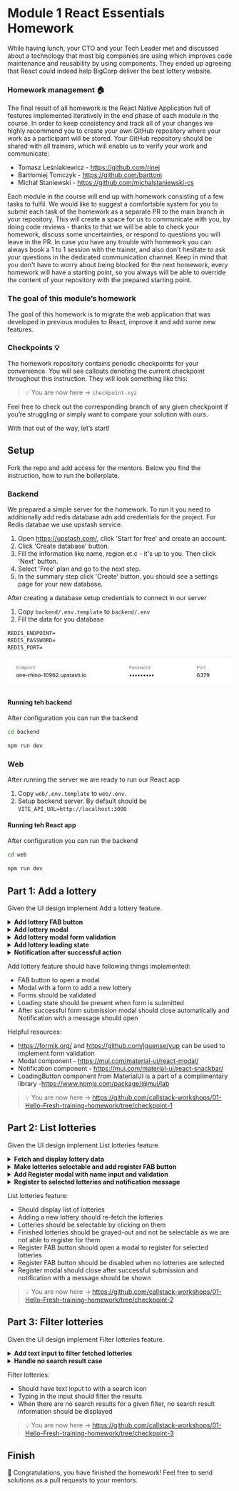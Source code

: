 # Module 1 React Essentials Homework

While having lunch, your CTO and your Tech Leader met and discussed about a technology that most big companies are using which improves code maintenance and reusability by using components. They ended up agreeing that React could indeed help BigCorp deliver the best lottery website.


### Homework management 🏠

The final result of all homework is the React Native Application full of features implemented iteratively in the end phase of each module in the course. In order to keep consistency and track all of your changes we highly recommend you to create your own GitHub repository where your work as a participant will be stored. Your GitHub repository should be shared with all trainers, which will enable us to verify your work and communicate:
- Tomasz Leśniakiewicz - https://github.com/rinej
- Bartłomiej Tomczyk - https://github.com/barttom
- Michał Staniewski - https://github.com/michalstaniewski-cs

Each module in the course will end up with homework consisting of a few tasks to fulfil. We would like to suggest a comfortable system for you to submit each task of the homework as a separate PR to the main branch in your repository. This will create a space for us to communicate with you, by doing code reviews - thanks to that we will be able to check your homework, discuss some uncertainties, or respond to questions you will leave in the PR. In case you have any trouble with homework you can always book a 1 to 1 session with the trainer, and also don't hesitate to ask your questions in the dedicated communication channel. Keep in mind that you don't have to worry about being blocked for the next homework, every homework will have a starting point, so you always will be able to override the content of your repository with the prepared starting point.

### The goal of this module’s homework

The goal of this homework is to migrate the web application that was developed in previous modules to React, improve it and add some new features.

### Checkpoints 💡

The homework repository contains periodic checkpoints for your convenience. You will see callouts denoting the current checkpoint throughout this instruction. They will look something like this:


> 💡 You are now here → `checkpoint-xyz`

Feel free to check out the corresponding branch of any given checkpoint if you’re struggling or simply want to compare your solution with ours.

With that out of the way, let’s start!

## Setup
Fork the repo and add access for the mentors. Below you find the instruction, how to run the boilerplate.

### Backend
We prepared a simple server for the homework. To run it you need to additionally add redis database adn add credentials for the project.
For Redis databae we use upstash service.
<br>
1. Open https://upstash.com/, click 'Start for free' and create an account.
2. Click 'Create database' button.
3. Fill the information like name, region et.c - it's up to you. Then click 'Next' button.
4. Select 'Free' plan and go to the next step.
5. In the summary step click 'Create' button. you should see a settings page for your new database.

After creating a database setup credentials to connect  in our server <br>
1. Copy `backend/.env.template` to `backend/.env`
2. Fill the data for you database
```
REDIS_ENDPOINT=
REDIS_PASSWORD=
REDIS_PORT=
```
![img.png](assets/upstash_data.png)
#### Running teh backend
After configuration you can run the backend
```bash
cd backend
```
```bash
npm run dev
```
### Web
After running the server we are ready to run our React app
1. Copy `web/.env.template` to `web/.env`.
2. Setup backend server. By default should be `VITE_API_URL=http://localhost:3000`

#### Running teh React app
After configuration you can run the backend
```bash
cd web
```
```bash
npm run dev
```

## Part 1: Add a lottery

Given the UI design implement Add a lottery feature. 

<details>
  <summary><b>Add lottery FAB button</b></summary><br>

![img.png](assets/add_loterry.png)
</details>

<details>
  <summary><b>Add lottery modal</b></summary><br>

![img.png](assets/add_modal.png)
</details>

<details>
  <summary><b>Add lottery modal form validation</b></summary><br>

![img.png](assets/modal_validation.png)
</details>

<details>
  <summary><b>Add lottery loading state</b></summary><br>

  ![Screenshot 2023-07-10 at 15 08 48](https://github.com/callstack-workshops/abbott-module-3-homework/assets/50460088/cb7ec061-c586-4466-b8ff-f3eccc5519d1)
</details>

<details>
  <summary><b>Notification after successful action</b></summary><br>

![img.png](assets/nofication_loterry.png)
  
</details>

Add lottery feature should have following things implemented:

- FAB button to open a modal
- Modal with a form to add a new lottery
- Forms should be validated
- Loading state should be present when form is submitted
- After successful form submission modal should close automatically and Notification with a message should open

Helpful resources:

- https://formik.org/ and https://github.com/jquense/yup can be used to implement form validation
- Modal component - https://mui.com/material-ui/react-modal/
- Notification component - https://mui.com/material-ui/react-snackbar/
- LoadingButton component from MaterialUI is a part of a complimentary library -https://www.npmjs.com/package/@mui/lab

> 💡 You are now here → https://github.com/callstack-workshops/01-Hello-Fresh-training-homework/tree/checkpoint-1

## Part 2: List lotteries

Given the UI design implement List lotteries feature. 

<details>
  <summary><b>Fetch and display lottery data</b></summary><br>

![img.png](assets/lotteries_list.png)
![img.png](assets/lotteries_not_found.png)
![img.png](assets/lotteries_loading.png)


</details>

<details>
  <summary><b>Make lotteries selectable and add register FAB button</b></summary><br>

![img.png](assets/lotteries_select.png)
 
</details>

<details>
  <summary><b>Add Register modal with name input and validation</b></summary><br>

  ![img.png](assets/register_modal.png)
</details>

<details>
  <summary><b>Register to selected lotteries and notification message</b></summary><br>

![img.png](assets/register_message.png)

</details>

List lotteries feature:

- Should display list of lotteries
- Adding a new lottery should re-fetch the lotteries
- Lotteries should be selectable by clicking on them
- Finished lotteries should be grayed-out and not be selectable as we are not able to register for them
- Register FAB button should open a modal to register for selected lotteries
- Register FAB button should be disabled when no lotteries are selected
- Register modal should close after successful submission and notification with a message should be shown

> 💡 You are now here → https://github.com/callstack-workshops/01-Hello-Fresh-training-homework/tree/checkpoint-2

## Part 3: Filter lotteries

Given the UI design implement Filter lotteries feature.

<details>
  <summary><b>Add text input to filter fetched lotteries</b></summary><br>

![img.png](assets/search.png)

</details>

<details>
  <summary><b>Handle no search result case</b></summary><br>

![img.png](assets/search_no_results.png)

</details>

Filter lotteries:

- Should have text input to with a search icon
- Typing in the input should filter the results
- When there are no search results for a given filter, no search result information should be displayed

> 💡 You are now here → https://github.com/callstack-workshops/01-Hello-Fresh-training-homework/tree/checkpoint-3

## Finish
🎉 Congratulations, you have finished the homework! Feel free to send solutions as a pull requests to your mentors.
